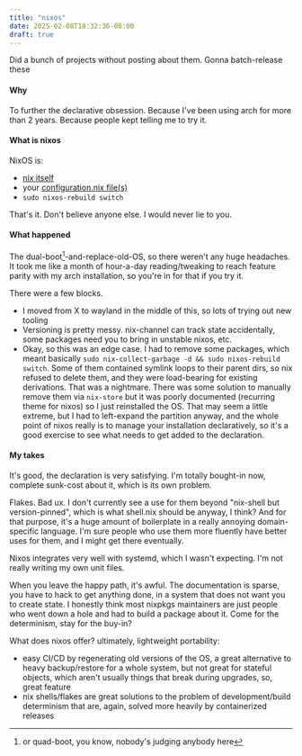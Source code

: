 ```yaml
---
title: "nixos"
date: 2025-02-08T18:32:36-08:00
draft: true
---
```



Did a bunch of projects without posting about them. Gonna batch-release these

#### Why

To further the declarative obsession. Because I've been using arch for more than 2 years. Because people kept telling me to try it.


#### What is nixos

NixOS is:
- [nix itself](https://web.archive.org/web/0/https://jonathanlorimer.dev/posts/nix-thesis.html)
- your [configuration.nix file(s)](https://github.com/graevy/nixos)
- `sudo nixos-rebuild switch`

That's it. Don't believe anyone else. I would never lie to you.


#### What happened

The dual-boot[^1]-and-replace-old-OS, so there weren't any huge headaches. It took me like a month of hour-a-day reading/tweaking to reach feature parity with my arch installation, so you're in for that if you try it.

There were a few blocks.

- I moved from X to wayland in the middle of this, so lots of trying out new tooling
- Versioning is pretty messy. nix-channel can track state accidentally, some packages need you to bring in unstable nixos,  etc.
- Okay, so this was an edge case. I had to remove some packages, which meant basically `sudo nix-collect-garbage -d && sudo nixos-rebuild switch`. Some of them contained symlink loops to their parent dirs, so nix refused to delete them, and they were load-bearing for existing derivations. That was a nightmare. There was some solution to manually remove them via `nix-store` but it was poorly documented (recurring theme for nixos) so I just reinstalled the OS. That may seem a little extreme, but I had to left-expand the partition anyway, and the whole point of nixos really is to manage your installation declaratively, so it's a good exercise to see what needs to get added to the declaration.


#### My takes

It's good, the declaration is very satisfying. I'm totally bought-in now, complete sunk-cost about it, which is its own problem.

Flakes. Bad ux. I don't currently see a use for them beyond "nix-shell but version-pinned", which is what shell.nix should be anyway, I think? And for that purpose, it's a huge amount of boilerplate in a really annoying domain-specific language. I'm sure people who use them more fluently have better uses for them, and I might get there eventually.

Nixos integrates very well with systemd, which I wasn't expecting. I'm not really writing my own unit files.

When you leave the happy path, it's awful. The documentation is sparse, you have to hack to get anything done, in a system that does not want you to create state. I honestly think most nixpkgs maintainers are just people who went down a hole and had to build a package about it. Come for the determinism, stay for the buy-in?

What does nixos offer? ultimately, lightweight portability:
- easy CI/CD by regenerating old versions of the OS, a great alternative to heavy backup/restore for a whole system, but not great for stateful objects, which aren't usually things that break during upgrades, so, great feature
- nix shells/flakes are great solutions to the problem of development/build determinism that are, again, solved more heavily by containerized releases


[^1]: or quad-boot, you know, nobody's judging anybody here

